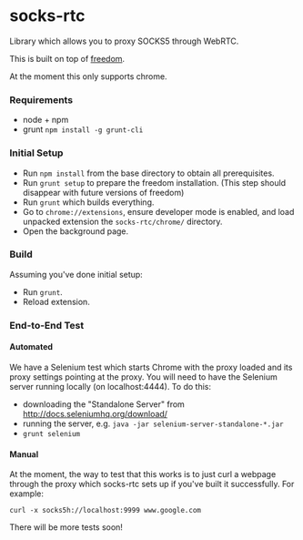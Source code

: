socks-rtc
=========

Library which allows you to proxy SOCKS5 through WebRTC.

This is built on top of [freedom](https://github.com/UWNetworksLab/freedom).

At the moment this only supports chrome.

### Requirements

- node + npm
- grunt `npm install -g grunt-cli`

### Initial Setup

- Run `npm install` from the base directory to obtain all prerequisites.
- Run `grunt setup` to prepare the freedom installation. (This step should
  disappear with future versions of freedom)
- Run `grunt` which builds everything.
- Go to `chrome://extensions`, ensure developer mode is enabled, and load
  unpacked extension the `socks-rtc/chrome/` directory.
- Open the background page.

### Build
Assuming you've done initial setup:
- Run `grunt`.
- Reload extension.

### End-to-End Test

#### Automated
We have a Selenium test which starts Chrome with the proxy loaded and its proxy
settings pointing at the proxy. You will need to have the Selenium server
running locally (on localhost:4444). To do this:

 - downloading the "Standalone Server" from http://docs.seleniumhq.org/download/
 - running the server, e.g. `java -jar selenium-server-standalone-*.jar`
 - `grunt selenium`

#### Manual
At the moment, the way to test that this works is to just curl a webpage
through the proxy which socks-rtc sets up if you've built it successfully.
For example:

`curl -x socks5h://localhost:9999 www.google.com`

There will be more tests soon!
